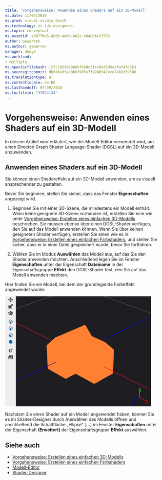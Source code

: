```yaml
---
title: 'Vorgehensweise: Anwenden eines Shaders auf ein 3D-Modell'
ms.date: 11/04/2016
ms.prod: visual-studio-dev15
ms.technology: vs-ide-designers
ms.topic: conceptual
ms.assetid: a3877bd6-abd8-4a9d-842c-6848b6c2f335
author: gewarren
ms.author: gewarren
manager: douge
ms.workload:
- multiple
ms.openlocfilehash: 12fc18532888dbf688c3fcc0e5695edfaf47d953
ms.sourcegitcommit: db680e8fa8066f905e7f9240342ece7ab9259308
ms.translationtype: HT
ms.contentlocale: de-DE
ms.lasthandoff: 07/09/2018
ms.locfileid: "37924134"
---
```

# <a name="how-to-apply-a-shader-to-a-3d-model"></a>Vorgehensweise: Anwenden eines Shaders auf ein 3D-Modell

In diesem Artikel wird erläutert, wie der Modell-Editor verwendet wird, um einen Directed Graph Shader Language-Shader (DGSL) auf ein 3D-Modell anzuwenden.

## <a name="apply-a-shader-to-a-3d-model"></a>Anwenden eines Shaders auf ein 3D-Modell

Sie können einen Shadereffekt auf ein 3D-Modell anwenden, um es visuell ansprechender zu gestalten.

Bevor Sie beginnen, stellen Sie sicher, dass das Fenster **Eigenschaften** angezeigt wird.

1. Beginnen Sie mit einer 3D-Szene, die mindestens ein Modell enthält. Wenn keine geeignete 3D-Szene vorhanden ist, erstellen Sie eine wie unter [Vorgehensweise: Erstellen eines einfachen 3D-Modells](../designers/how-to-create-a-basic-3-d-model.md) beschrieben. Sie müssen ebenso über einen DGSL-Shader verfügen, den Sie auf das Modell anwenden können. Wenn Sie über keinen geeigneten Shader verfügen, erstellen Sie einen wie es in [Vorgehensweise: Erstellen eines einfachen Farbshaders](../designers/how-to-create-a-basic-color-shader.md), und stellen Sie sicher, dass er in einer Datei gespeichert wurde, bevor Sie fortfahren.

2. Wählen Sie im Modus **Auswählen** das Modell aus, auf das Sie den Shader anwenden möchten. Anschließend legen Sie im Fenster **Eigenschaften** unter der Eigenschaft **Dateiname** in der Eigenschaftsgruppe **Effekt** den DGSL-Shader fest, den Sie auf das Modell anwenden möchten.

Hier finden Sie ein Modell, bei dem der grundlegende Farbeffekt angewendet wurde:

![3D-Szene zur Darstellung eines einfachen Farbeffekts](../designers/media/digit-3d-model-effect.png)

Nachdem Sie einen Shader auf ein Modell angewendet haben, können Sie es im Shader-Designer durch Auswählen des Modells öffnen und anschließend die Schaltfläche „Ellipse“ (**...**) im Fenster **Eigenschaften** unter der Eigenschaft **(Erweitert)** der Eigenschaftsgruppe **Effekt** auswählen.

## <a name="see-also"></a>Siehe auch

- [Vorgehensweise: Erstellen eines einfachen 3D-Modells](../designers/how-to-create-a-basic-3-d-model.md)
- [Vorgehensweise: Erstellen eines einfachen Farbshaders](../designers/how-to-create-a-basic-color-shader.md)
- [Modell-Editor](../designers/model-editor.md)
- [Shader-Designer](../designers/shader-designer.md)